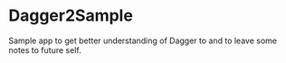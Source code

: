 # Dagger2Sample
Sample app to get better understanding of Dagger to and to leave some notes to future self.
